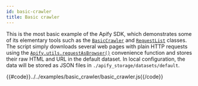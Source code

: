 ```yaml
---
id: basic-crawler
title: Basic crawler
---
```


 This is the most basic example of the Apify SDK, which demonstrates some of its
 elementary tools such as the
 [`BasicCrawler`](/docs/api/basic-crawler)
 and [`RequestList`](/docs/api/request-list) classes.
 The script simply downloads several web pages with plain HTTP requests using the
 [`Apify.utils.requestAsBrowser()`](/docs/api/utils#requestasbrowser)
 convenience function and stores their raw HTML and URL in the default dataset.
 In local configuration, the data will be stored as JSON files in `./apify_storage/datasets/default`.

{{#code}}../../examples/basic_crawler/basic_crawler.js{{/code}}

